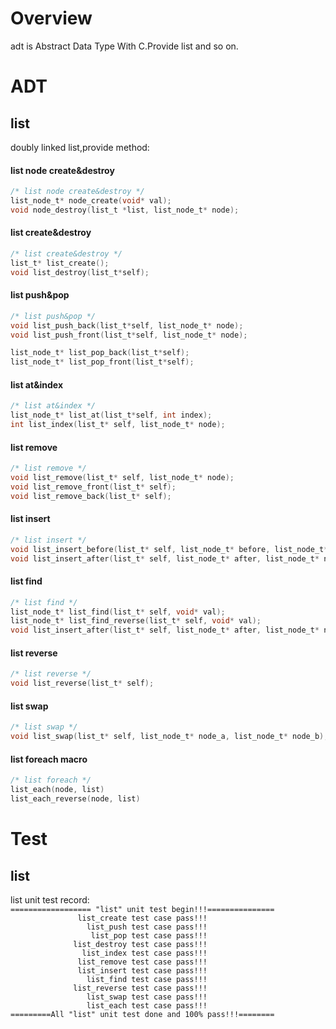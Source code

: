 # Overview
adt is Abstract Data Type With C.Provide list and so on.<br>

# ADT
## list
doubly linked list,provide method:<br>
#### list node create&destroy 
```c
/* list node create&destroy */
list_node_t* node_create(void* val);
void node_destroy(list_t *list, list_node_t* node);
```
#### list create&destroy 
```c
/* list create&destroy */
list_t* list_create();
void list_destroy(list_t*self);
```
#### list push&pop
```c
/* list push&pop */
void list_push_back(list_t*self, list_node_t* node);
void list_push_front(list_t*self, list_node_t* node);

list_node_t* list_pop_back(list_t*self);
list_node_t* list_pop_front(list_t*self);
```
#### list at&index
```c
/* list at&index */
list_node_t* list_at(list_t*self, int index);
int list_index(list_t* self, list_node_t* node);
```
#### list remove
```c
/* list remove */
void list_remove(list_t* self, list_node_t* node);
void list_remove_front(list_t* self);
void list_remove_back(list_t* self);
```
#### list insert
```c
/* list insert */
void list_insert_before(list_t* self, list_node_t* before, list_node_t* node);
void list_insert_after(list_t* self, list_node_t* after, list_node_t* node);
```
#### list find
```c
/* list find */
list_node_t* list_find(list_t* self, void* val);
list_node_t* list_find_reverse(list_t* self, void* val);
void list_insert_after(list_t* self, list_node_t* after, list_node_t* node);
```
#### list reverse
```c
/* list reverse */
void list_reverse(list_t* self);
```
#### list swap
```c
/* list swap */
void list_swap(list_t* self, list_node_t* node_a, list_node_t* node_b);
```
#### list foreach macro 
```c
/* list foreach */
list_each(node, list)
list_each_reverse(node, list)
```
# Test
## list
list unit test record:<br>
`================== "list" unit test begin!!!===============`<br>
`               list_create test case pass!!!`<br>
`                 list_push test case pass!!!`<br>
`                  list_pop test case pass!!!`<br>
`              list_destroy test case pass!!!`<br>
`                list_index test case pass!!!`<br>
`               list_remove test case pass!!!`<br>
`               list_insert test case pass!!!`<br>
`                 list_find test case pass!!!`<br>
`              list_reverse test case pass!!!`<br>
`                 list_swap test case pass!!!`<br>
`                 list_each test case pass!!!`<br>
`=========All "list" unit test done and 100% pass!!!========`<br>
